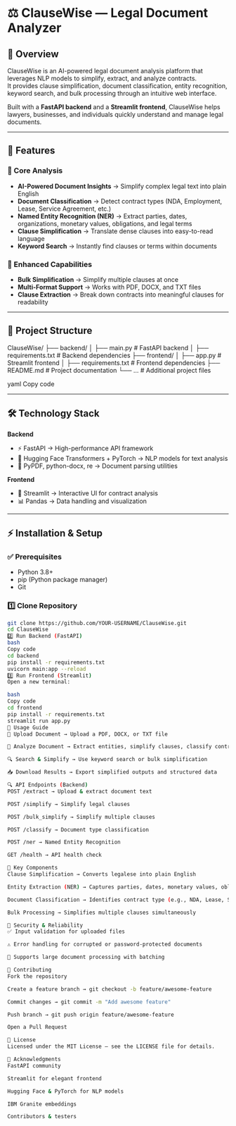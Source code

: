 # ⚖️ ClauseWise — Legal Document Analyzer

## 📖 Overview
ClauseWise is an AI-powered legal document analysis platform that leverages NLP models to simplify, extract, and analyze contracts.  
It provides clause simplification, document classification, entity recognition, keyword search, and bulk processing through an intuitive web interface.

Built with a **FastAPI backend** and a **Streamlit frontend**, ClauseWise helps lawyers, businesses, and individuals quickly understand and manage legal documents.

---

## 🚀 Features

### 🔹 Core Analysis
- **AI-Powered Document Insights** → Simplify complex legal text into plain English  
- **Document Classification** → Detect contract types (NDA, Employment, Lease, Service Agreement, etc.)  
- **Named Entity Recognition (NER)** → Extract parties, dates, organizations, monetary values, obligations, and legal terms  
- **Clause Simplification** → Translate dense clauses into easy-to-read language  
- **Keyword Search** → Instantly find clauses or terms within documents  

### 🔹 Enhanced Capabilities
- **Bulk Simplification** → Simplify multiple clauses at once  
- **Multi-Format Support** → Works with PDF, DOCX, and TXT files  
- **Clause Extraction** → Break down contracts into meaningful clauses for readability  

---

## 📁 Project Structure
ClauseWise/
├── backend/
│ ├── main.py # FastAPI backend
│ ├── requirements.txt # Backend dependencies
├── frontend/
│ ├── app.py # Streamlit frontend
│ ├── requirements.txt # Frontend dependencies
├── README.md # Project documentation
└── ... # Additional project files

yaml
Copy code

---

## 🛠️ Technology Stack

**Backend**
- ⚡ FastAPI → High-performance API framework  
- 🤗 Hugging Face Transformers + PyTorch → NLP models for text analysis  
- 📄 PyPDF, python-docx, re → Document parsing utilities  

**Frontend**
- 🎨 Streamlit → Interactive UI for contract analysis  
- 📊 Pandas → Data handling and visualization  

---

## ⚡ Installation & Setup

### ✅ Prerequisites
- Python 3.8+  
- pip (Python package manager)  
- Git  

### 1️⃣ Clone Repository
```bash
git clone https://github.com/YOUR-USERNAME/ClauseWise.git
cd ClauseWise
2️⃣ Run Backend (FastAPI)
bash
Copy code
cd backend
pip install -r requirements.txt
uvicorn main:app --reload
3️⃣ Run Frontend (Streamlit)
Open a new terminal:

bash
Copy code
cd frontend
pip install -r requirements.txt
streamlit run app.py
📖 Usage Guide
📂 Upload Document → Upload a PDF, DOCX, or TXT file

📝 Analyze Document → Extract entities, simplify clauses, classify contract type

🔍 Search & Simplify → Use keyword search or bulk simplification

📥 Download Results → Export simplified outputs and structured data

🔍 API Endpoints (Backend)
POST /extract → Upload & extract document text

POST /simplify → Simplify legal clauses

POST /bulk_simplify → Simplify multiple clauses

POST /classify → Document type classification

POST /ner → Named Entity Recognition

GET /health → API health check

🎯 Key Components
Clause Simplification → Converts legalese into plain English

Entity Extraction (NER) → Captures parties, dates, monetary values, obligations, organizations

Document Classification → Identifies contract type (e.g., NDA, Lease, Service Agreement)

Bulk Processing → Simplifies multiple clauses simultaneously

🔐 Security & Reliability
✅ Input validation for uploaded files

⚠️ Error handling for corrupted or password-protected documents

📑 Supports large document processing with batching

🤝 Contributing
Fork the repository

Create a feature branch → git checkout -b feature/awesome-feature

Commit changes → git commit -m "Add awesome feature"

Push branch → git push origin feature/awesome-feature

Open a Pull Request

📄 License
Licensed under the MIT License – see the LICENSE file for details.

🙏 Acknowledgments
FastAPI community

Streamlit for elegant frontend

Hugging Face & PyTorch for NLP models

IBM Granite embeddings

Contributors & testers
